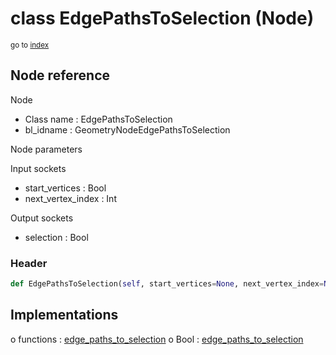 # class EdgePathsToSelection (Node)

<sub>go to [index](/docs/index.md)</sub>

## Node reference

Node
 - Class name : EdgePathsToSelection
 - bl_idname : GeometryNodeEdgePathsToSelection

Node parameters

Input sockets
 - start_vertices : Bool
 - next_vertex_index : Int

Output sockets
 - selection : Bool

### Header

``` python
def EdgePathsToSelection(self, start_vertices=None, next_vertex_index=None, node_label=None, node_color=None):
```

## Implementations

o functions : [edge_paths_to_selection](/docs/GeoNodes_classes/edge_paths_to_selection.md)
o Bool : [edge_paths_to_selection](#edge_paths_to_selection) 

